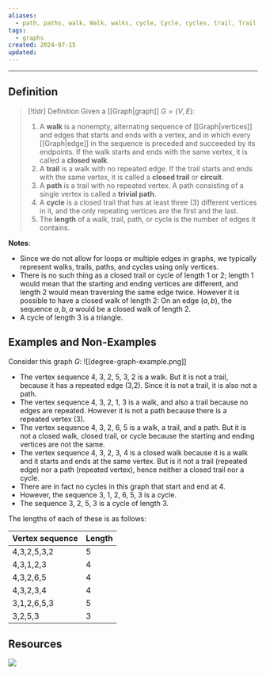 ```yaml
---
aliases:
  - path, paths, walk, Walk, walks, cycle, Cycle, cycles, trail, Trail
tags:
  - graphs
created: 2024-07-15
updated:
---
```

---
## Definition 

> [!tldr] Definition
> Given a [[Graph|graph]] $G = (V,E)$:
> 1. A **walk** is a nonempty, alternating sequence of [[Graph|vertices]] and edges that starts and ends with a vertex, and in which every [[Graph|edge]] in the sequence is preceded and succeeded by its endpoints. If the walk starts and ends with the same vertex, it is called a **closed walk**. 
> 2. A **trail** is a walk with no repeated edge. If the trail starts and ends with the same vertex, it is called a **closed trail** or **circuit**. 
> 3. A **path** is a trail with no repeated vertex. A path consisting of a single vertex is called a **trivial path**. 
> 4. A **cycle** is a closed trail that has at least three (3) different vertices in it, and the only repeating vertices are the first and the last. 
> 5. The **length** of a walk, trail, path, or cycle is the number of edges it contains. 

**Notes**: 
- Since we do not allow for loops or multiple edges in graphs, we typically represent walks, trails, paths, and cycles using only vertices. 
- There is no such thing as a closed trail or cycle of length 1 or 2; length 1 would mean that the starting and ending vertices are different, and length 2 would mean traversing the same edge twice. However it is possible to have a closed walk of length 2: On an edge $(a,b)$, the sequence $a,b,a$ would be a closed walk of length 2. 
- A cycle of length 3 is a triangle. 

## Examples and Non-Examples

Consider this graph $G$: 
![[degree-graph-example.png]]


- The vertex sequence 4, 3, 2, 5, 3, 2 is a walk. But it is not a trail, because it has a repeated edge (3,2). Since it is not a trail, it is also not a path. 
- The vertex sequence 4, 3, 2, 1, 3 is a walk, and also a trail because no edges are repeated. However it is not a path because there is a repeated vertex (3). 
- The vertex sequence 4, 3, 2, 6, 5 is a walk, a trail, and a path. But it is not a closed walk, closed trail, or cycle because the starting and ending vertices are not the same. 
- The vertex sequence 4, 3, 2, 3, 4 is a closed walk because it is a walk and it starts and ends at the same vertex. But is it not a trail (repeated edge) nor a path (repeated vertex), hence neither a closed trail nor a cycle. 
- There are in fact no cycles in this graph that start and end at 4. 
- However, the sequence 3, 1, 2, 6, 5, 3 is a cycle. 
- The sequence 3, 2, 5, 3 is a cycle of length 3. 

The lengths of each of these is as follows:

| Vertex sequence | Length |
| --------------- | ------ |
| 4,3,2,5,3,2     | 5      |
| 4,3,1,2,3       | 4      |
| 4,3,2,6,5       | 4      |
| 4,3,2,3,4       | 4      |
| 3,1,2,6,5,3     | 5      |
| 3,2,5,3         | 3      |


## Resources 

![](https://www.youtube.com/watch?v=hlHWguJVAdU)
